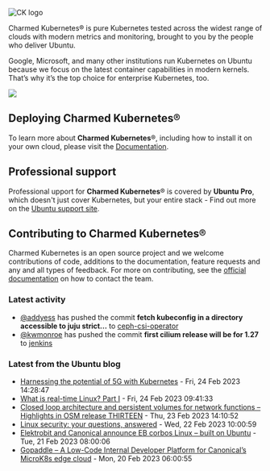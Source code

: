 ![CK logo](https://assets.ubuntu.com/v1/451d4cf4-Charmed+Kubernetes_RGB_onWhite_2022.svg)

Charmed Kubernetes® is pure Kubernetes tested across the widest range of clouds with modern metrics and monitoring, brought to you by the people who deliver Ubuntu.

Google, Microsoft, and many other institutions run Kubernetes on Ubuntu because we focus on the latest container capabilities in modern kernels. That’s why it’s the top choice for enterprise Kubernetes, too.

![](https://assets.ubuntu.com/v1/843c77b6-juju-at-a-glace.svg)

## Deploying Charmed Kubernetes®

To learn more about **Charmed Kubernetes**®, including how to install it on your own cloud, please visit the [Documentation][docs].

## Professional support

Professional upport for **Charmed Kubernetes**® is covered by **Ubuntu Pro**, which doesn't just cover Kubernetes, but your entire stack - Find out more on the [Ubuntu support site](https://ubuntu.com/support).

## Contributing to Charmed Kubernetes®

Charmed Kubernetes is an open source project and we welcome contributions of code, additions to the documentation, feature requests and any and all types of feedback. For more on contributing, see the [official documentation][get-in-touch] on how to contact the team.

<!-- LINKS -->
[docs]: https://ubuntu.com/kubernetes/docs
[get-in-touch]: https://ubuntu.com/kubernetes/docs/get-in-touch

### Latest activity

<!-- activity starts -->
 - [@addyess](https://github.com/addyess) has pushed the commit **fetch kubeconfig in a directory accessible to juju strict...** to [ceph-csi-operator](https://github.com/charmed-kubernetes/ceph-csi-operator)
 - [@kwmonroe](https://github.com/kwmonroe) has pushed the commit **first cilium release will be for 1.27** to [jenkins](https://github.com/charmed-kubernetes/jenkins)
<!-- activity ends -->

<!-- roadmap starts -->

<!-- roadmap ends -->

### Latest from the Ubuntu blog

<!-- blog starts -->
* [Harnessing the potential of 5G with Kubernetes](https://ubuntu.com//blog/harnessing-the-potential-of-5g-with-kubernetes) - Fri, 24 Feb 2023 14:28:47 
* [What is real-time Linux? Part I](https://ubuntu.com//blog/what-is-real-time-linux-i) - Fri, 24 Feb 2023 09:41:33 
* [Closed loop architecture and persistent volumes for network functions &#8211; Highlights in OSM release THIRTEEN](https://ubuntu.com//blog/closed-loop-architecture-and-persistent-volumes-for-network-functions-highlights-in-osm-release-thirteen) - Thu, 23 Feb 2023 14:10:52 
* [Linux security: your questions, answered](https://ubuntu.com//blog/linux-security-frequently-asked-questions) - Wed, 22 Feb 2023 10:00:59 
* [Elektrobit and Canonical announce EB corbos Linux – built on Ubuntu](https://ubuntu.com//blog/elektrobit-and-canonical-announce-eb-corbos-linux-built-on-ubuntu) - Tue, 21 Feb 2023 08:00:06 
* [Gopaddle – A Low-Code Internal Developer Platform for Canonical&#8217;s MicroK8s edge cloud](https://ubuntu.com//blog/gopaddle-a-low-code-internal-developer-platform-for-canonicals-microk8s-edge-cloud) - Mon, 20 Feb 2023 06:00:55 
<!-- blog ends -->
